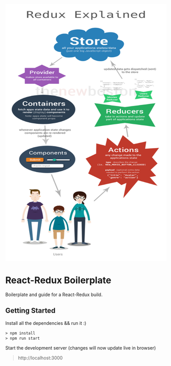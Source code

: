 <img src="https://github.com/BiggaHD/Redux_Boilerplate/blob/master/Redux_Boilerplate.png" height="800" width="600">

# React-Redux Boilerplate

Boilerplate and guide for a React-Redux build.

## Getting Started

Install all the dependencies && run it :)
```
> npm install
> npm run start
```
Start the development server (changes will now update live in browser)
> http://localhost:3000
